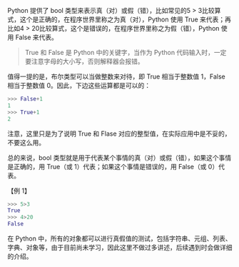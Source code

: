Python 提供了 bool 类型来表示真（对）或假（错），比如常见的5 > 3比较算式，这个是正确的，在程序世界里称之为真（对），Python 使用 True 来代表；再比如4 > 20比较算式，这个是错误的，在程序世界里称之为假（错），Python 使用 False 来代表。
> True 和 False 是 Python 中的关键字，当作为 Python 代码输入时，一定要注意字母的大小写，否则解释器会报错。

值得一提的是，布尔类型可以当做整数来对待，即 True 相当于整数值 1，False 相当于整数值 0。因此，下边这些运算都是可以的：
```python
>>> False+1
1
>>> True+1
2
```

注意，这里只是为了说明 True 和 Flase 对应的整型值，在实际应用中是不妥的，不要这么用。

总的来说，bool 类型就是用于代表某个事情的真（对）或假（错），如果这个事情是正确的，用 True（或 1）代表；如果这个事情是错误的，用 False（或 0）代表。

【例 1】
```python
>>> 5>3
True
>>> 4>20
False
```

在 Python 中，所有的对象都可以进行真假值的测试，包括字符串、元组、列表、字典、对象等，由于目前尚未学习，因此这里不做过多讲述，后续遇到时会做详细的介绍。